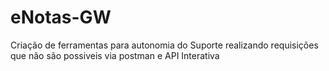 # eNotas-GW

Criação de ferramentas para autonomia do Suporte realizando requisições que não são possiveis via postman e API Interativa
